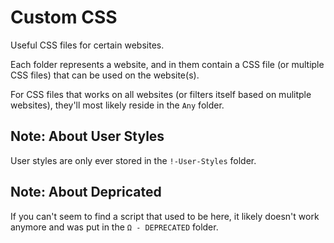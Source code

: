 # Custom CSS
Useful CSS files for certain websites.

Each folder represents a website, and in them contain a CSS file (or multiple CSS files) that can be used on the website(s).

For CSS files that works on all websites (or filters itself based on mulitple websites), they'll most likely reside in the `Any` folder.

## Note: About User Styles

User styles are only ever stored in the `!-User-Styles` folder.

## Note: About Depricated

If you can't seem to find a script that used to be here, it likely doesn't work anymore and was put in the `Ω - DEPRECATED` folder.